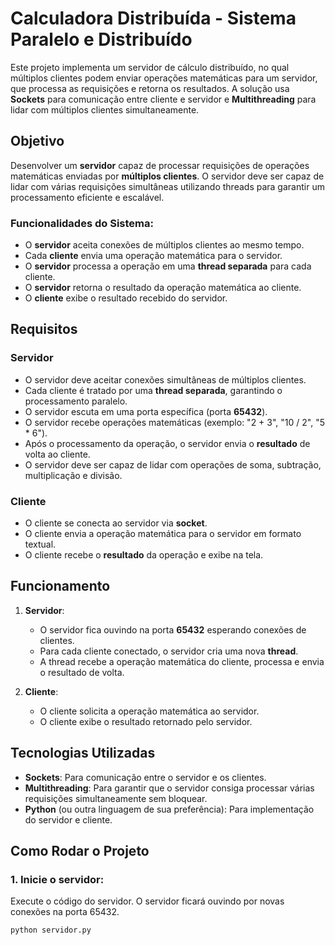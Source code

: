 # Calculadora Distribuída - Sistema Paralelo e Distribuído

Este projeto implementa um servidor de cálculo distribuído, no qual múltiplos clientes podem enviar operações matemáticas para um servidor, que processa as requisições e retorna os resultados. A solução usa **Sockets** para comunicação entre cliente e servidor e **Multithreading** para lidar com múltiplos clientes simultaneamente.

## Objetivo

Desenvolver um **servidor** capaz de processar requisições de operações matemáticas enviadas por **múltiplos clientes**. O servidor deve ser capaz de lidar com várias requisições simultâneas utilizando threads para garantir um processamento eficiente e escalável.

### Funcionalidades do Sistema:

- O **servidor** aceita conexões de múltiplos clientes ao mesmo tempo.
- Cada **cliente** envia uma operação matemática para o servidor.
- O **servidor** processa a operação em uma **thread separada** para cada cliente.
- O **servidor** retorna o resultado da operação matemática ao cliente.
- O **cliente** exibe o resultado recebido do servidor.

## Requisitos

### Servidor

- O servidor deve aceitar conexões simultâneas de múltiplos clientes.
- Cada cliente é tratado por uma **thread separada**, garantindo o processamento paralelo.
- O servidor escuta em uma porta específica (porta **65432**).
- O servidor recebe operações matemáticas (exemplo: "2 + 3", "10 / 2", "5 * 6").
- Após o processamento da operação, o servidor envia o **resultado** de volta ao cliente.
- O servidor deve ser capaz de lidar com operações de soma, subtração, multiplicação e divisão.

### Cliente

- O cliente se conecta ao servidor via **socket**.
- O cliente envia a operação matemática para o servidor em formato textual.
- O cliente recebe o **resultado** da operação e exibe na tela.

## Funcionamento

1. **Servidor**:
   - O servidor fica ouvindo na porta **65432** esperando conexões de clientes.
   - Para cada cliente conectado, o servidor cria uma nova **thread**.
   - A thread recebe a operação matemática do cliente, processa e envia o resultado de volta.
   
2. **Cliente**:
   - O cliente solicita a operação matemática ao servidor.
   - O cliente exibe o resultado retornado pelo servidor.

## Tecnologias Utilizadas

- **Sockets**: Para comunicação entre o servidor e os clientes.
- **Multithreading**: Para garantir que o servidor consiga processar várias requisições simultaneamente sem bloquear.
- **Python** (ou outra linguagem de sua preferência): Para implementação do servidor e cliente.

## Como Rodar o Projeto

### 1. Inicie o servidor:
Execute o código do servidor. O servidor ficará ouvindo por novas conexões na porta 65432.

```bash
python servidor.py
